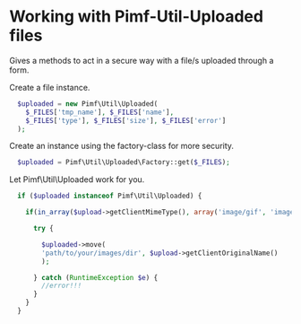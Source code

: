 # Working with Pimf-Util-Uploaded files

Gives a methods to act in a secure way with a file/s uploaded through a form.

Create a file instance.

```php
  $uploaded = new Pimf\Util\Uploaded(
    $_FILES['tmp_name'], $_FILES['name'],
    $_FILES['type'], $_FILES['size'], $_FILES['error']
  );
```

Create an instance using the factory-class for more security.

```php
  $uploaded = Pimf\Util\Uploaded\Factory::get($_FILES);
```

Let Pimf\Util\Uploaded work for you.

```php
  if ($uploaded instanceof Pimf\Util\Uploaded) {

    if(in_array($upload->getClientMimeType(), array('image/gif', 'image/jpg'))) {

      try {

        $uploaded->move(
        'path/to/your/images/dir', $upload->getClientOriginalName()
        );

      } catch (RuntimeException $e) {
        //error!!!
      }
    }
  }
```
